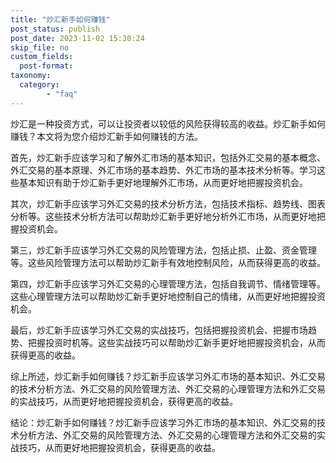 ```yaml
---
title: "炒汇新手如何赚钱"
post_status: publish
post_date: 2023-11-02 15:30:24
skip_file: no
custom_fields: 
  post-format: 
taxonomy:
  category:
        - "faq"
---
```


炒汇是一种投资方式，可以让投资者以较低的风险获得较高的收益。炒汇新手如何赚钱？本文将为您介绍炒汇新手如何赚钱的方法。

首先，炒汇新手应该学习和了解外汇市场的基本知识，包括外汇交易的基本概念、外汇交易的基本原理、外汇市场的基本趋势、外汇市场的基本技术分析等。学习这些基本知识有助于炒汇新手更好地理解外汇市场，从而更好地把握投资机会。

其次，炒汇新手应该学习外汇交易的技术分析方法，包括技术指标、趋势线、图表分析等。这些技术分析方法可以帮助炒汇新手更好地分析外汇市场，从而更好地把握投资机会。

第三，炒汇新手应该学习外汇交易的风险管理方法，包括止损、止盈、资金管理等。这些风险管理方法可以帮助炒汇新手有效地控制风险，从而获得更高的收益。

第四，炒汇新手应该学习外汇交易的心理管理方法，包括自我调节、情绪管理等。这些心理管理方法可以帮助炒汇新手更好地控制自己的情绪，从而更好地把握投资机会。

最后，炒汇新手应该学习外汇交易的实战技巧，包括把握投资机会、把握市场趋势、把握投资时机等。这些实战技巧可以帮助炒汇新手更好地把握投资机会，从而获得更高的收益。

综上所述，炒汇新手如何赚钱？炒汇新手应该学习外汇市场的基本知识、外汇交易的技术分析方法、外汇交易的风险管理方法、外汇交易的心理管理方法和外汇交易的实战技巧，从而更好地把握投资机会，获得更高的收益。

结论：炒汇新手如何赚钱？炒汇新手应该学习外汇市场的基本知识、外汇交易的技术分析方法、外汇交易的风险管理方法、外汇交易的心理管理方法和外汇交易的实战技巧，从而更好地把握投资机会，获得更高的收益。
